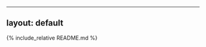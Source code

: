 <!-- Add this at the top of index.md -->
<style>
.wrapper {
    max-width: 1200px !important;
    margin: 0 auto !important;
}
</style>

---
layout: default
---

{% include_relative README.md %}
